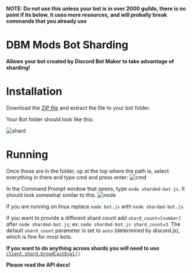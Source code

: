 
**NOTE: Do not use this unless your bot is in over 2000 guilds, there is no point if its below, it uses more resources, and will probally break commands that you already use**

# DBM Mods Bot Sharding

**Allows your bot created by Discord Bot Maker to take advantage of sharding!**


Installation
====
Download the [ZIP file](https://downgit.github.io/#/home?url=https://github.com/dbm-network/custom-files/blob/master/Bot%20Sharder/sharded-bot.js) and extract the file to your bot folder.

Your Bot folder should look like this:

![shard](https://i.imgur.com/sHqbJjV.png)


Running
====

Once those are in the folder, up at the top where the path is, select everything in there and type cmd and press enter:
![cmd](https://i.imgur.com/XWKxwob.png)



In the Command Prompt window that opens, type `node sharded-bot.js`. It should look somewhat similar to this.
![node](https://i.imgur.com/AKuzOrR.png)


If you are running on linux replace `node bot.js` with `node sharded-bot.js`.

If you want to provide a different shard count add `shard_count=[number]` after `node sharded-bot.js`; ex. `node sharded-bot.js shard_count=3`.
The default `shard_count` parameter is set to `auto` (determined by discord.js), which is fine for most bots.

**If you want to do anything across shards you will need to use** [`client.shard.broadCastEval()`](https://discord.js.org/#/docs/main/stable/class/ShardClientUtil?scrollTo=broadcastEval)

**Please read the API docs!**
